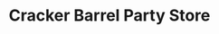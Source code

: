 ---
title: "Cracker Barrel Party Store"
url: /alpena/cracker-barrel-party-store/
shop: Lebensmittel
---